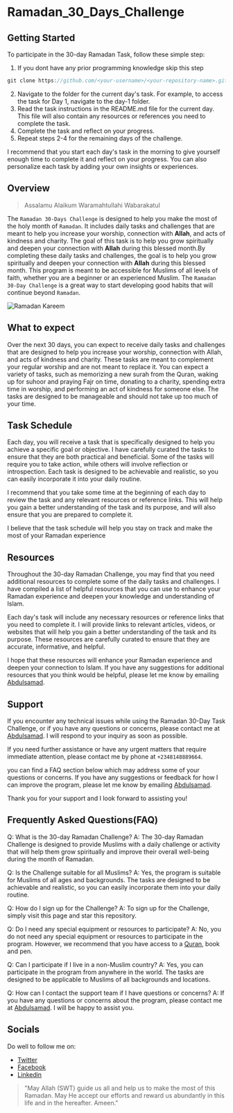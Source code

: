 # Ramadan_30_Days_Challenge

## Getting Started

To participate in the 30-day Ramadan Task, follow these simple step:

1. If you dont have any prior programming knowledge skip this step

``` c
git clone https://github.com/<your-username>/<your-repository-name>.git
```
2. Navigate to the folder for the current day's task. For example, to access the task for Day 1, navigate to the day-1 folder.
3. Read the task instructions in the README.md file for the current day. This file will also contain any resources or references you need to complete the task.
4. Complete the task and reflect on your progress.
5. Repeat steps 2-4 for the remaining days of the challenge.

I recommend that you start each day's task in the morning to give yourself enough time to complete it and reflect on your progress. You can also personalize each task by adding your own insights or experiences.

##  Overview

> Assalamu Alaikum Waramahtullahi Wabarakatul

The `Ramadan 30-Days Challenge` is designed to help you make the most of the holy month of `Ramadan`. It includes daily tasks and challenges that are meant to help you increase your worship, connection with **Allah**, and acts of kindness and charity. The goal of this task is to help you grow spiritually and deepen your connection with **Allah** during this blessed month.By completing these daily tasks and challenges, the goal is to help you grow spiritually and deepen your connection with **Allah** during this blessed month. This program is meant to be accessible for Muslims of all levels of faith, whether you are a beginner or an experienced Muslim. The `Ramadan 30-Day Challenge` is a great way to start developing good habits that will continue beyond `Ramadan`.

![Ramadan Kareem](https://images.unsplash.com/photo-1563300365-9c77e472e7a5?ixlib=rb-4.0.3&ixid=MnwxMjA3fDB8MHxzZWFyY2h8Mnx8cmFtYWRhbiUyMG11YmFyYWt8ZW58MHx8MHx8&auto=format&fit=crop&w=700&q=60)

## What to expect

Over the next 30 days, you can expect to receive daily tasks and challenges that are designed to help you increase your worship, connection with Allah, and acts of kindness and charity. These tasks are meant to complement your regular worship and are not meant to replace it. You can expect a variety of tasks, such as memorizing a new surah from the Quran, waking up for suhoor and praying Fajr on time, donating to a charity, spending extra time in worship, and performing an act of kindness for someone else. The tasks are designed to be manageable and should not take up too much of your time.

## Task Schedule

Each day, you will receive a task that is specifically designed to help you achieve a specific goal or objective. I have carefully curated the tasks to ensure that they are both practical and beneficial. Some of the tasks will require you to take action, while others will involve reflection or introspection. Each task is designed to be achievable and realistic, so you can easily incorporate it into your daily routine.

I recommend that you take some time at the beginning of each day to review the task and any relevant resources or reference links. This will help you gain a better understanding of the task and its purpose, and will also ensure that you are prepared to complete it.

I believe that the task schedule will help you stay on track and make the most of your Ramadan experience

## Resources

Throughout the 30-day Ramadan Challenge, you may find that you need additional resources to complete some of the daily tasks and challenges. I have compiled a list of helpful resources that you can use to enhance your Ramadan experience and deepen your knowledge and understanding of Islam.

Each day's task will include any necessary resources or reference links that you need to complete it. I will provide links to relevant articles, videos, or websites that will help you gain a better understanding of the task and its purpose. These resources are carefully curated to ensure that they are accurate, informative, and helpful.

I hope that these resources will enhance your Ramadan experience and deepen your connection to Islam. If you have any suggestions for additional resources that you think would be helpful, please let me know by emailing [Abdulsamad](jimohsamad2005@gmail.com).

## Support

If you encounter any technical issues while using the Ramadan 30-Day Task Challenge, or if you have any questions or concerns, please contact me at [Abdulsamad](jimohsamad2005@gmail.com). I will respond to your inquiry as soon as possible.

If you need further assistance or have any urgent matters that require immediate attention, please contact me by phone at `+2348148889664`.

you can find a FAQ section below which may address some of your questions or concerns. If you have any suggestions or feedback for how I can improve the program, please let me know by emailing [Abdulsamad](jimohsamad2005@gmail.com).

Thank you for your support and I look forward to assisting you!

## Frequently Asked Questions(FAQ)

Q: What is the 30-day Ramadan Challenge?
A: The 30-day Ramadan Challenge is designed to provide Muslims with a daily challenge or activity that will help them grow spiritually and improve their overall well-being during the month of Ramadan.

Q: Is the Challenge suitable for all Muslims?
A: Yes, the program is suitable for Muslims of all ages and backgrounds. The tasks are designed to be achievable and realistic, so you can easily incorporate them into your daily routine.

Q: How do I sign up for the Challenge?
A: To sign up for the Challenge, simply visit this page and star this repository.

Q: Do I need any special equipment or resources to participate?
A: No, you do not need any special equipment or resources to participate in the program. However, we recommend that you have access to a [Quran](www.quran.com), book and pen.

Q: Can I participate if I live in a non-Muslim country?
A: Yes, you can participate in the program from anywhere in the world. The tasks are designed to be applicable to Muslims of all backgrounds and locations.

Q: How can I contact the support team if I have questions or concerns?
A: If you have any questions or concerns about the program, please contact me at [Abdulsamad](jimohsamad2005@gmail.com). I will be happy to assist you.

## Socials

Do well to follow me on:

- [Twitter](https://twitter.com/buk_ola01)
- [Facebook](https://facebook.com/abdulsamad.jimoh.73)
- [Linkedin](https://www.linkedin.com/in/buk-ola01/)


> "May Allah (SWT) guide us all and help us to make the most of this Ramadan. May He accept our efforts and reward us abundantly in this life and in the hereafter. Ameen."
